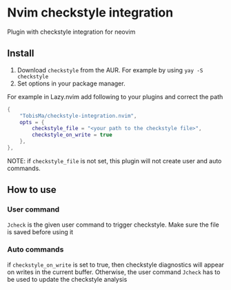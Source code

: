 # Nvim checkstyle integration
Plugin with checkstyle integration for neovim

## Install
1. Download `checkstyle` from the AUR. For example by using `yay -S checkstyle`
2. Set options in your package manager.

For example in Lazy.nvim add following to your plugins and correct the path
```lua
{
    "TobisMa/checkstyle-integration.nvim",
    opts = {
        checkstyle_file = "<your path to the checkstyle file>",
        checkstyle_on_write = true
    },
},
```
NOTE: if `checkstyle_file` is not set, this plugin will not create user and auto commands.

## How to use
### User command
`Jcheck` is the given user command to trigger checkstyle. Make sure the file is saved before using it

### Auto commands
if `checkstyle_on_write` is set to true, then checkstyle diagnostics will appear on writes in the current buffer. Otherwise, the user command `Jcheck` has to be used to update the checkstyle analysis

